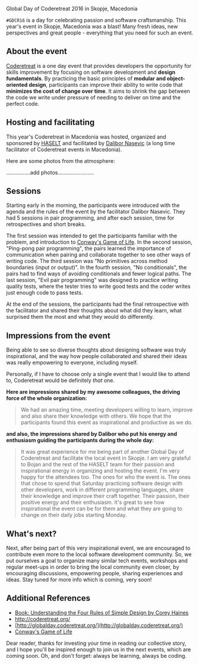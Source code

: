 Global Day of Coderetreat 2016 in Skopje, Macedonia

``#GDCR16`` is a day for celebrating passion and software craftsmanship. This year's event in Skopje, Macedonia was a blast! Many fresh ideas, new perspectives and great people - everything that you need for such an event.

## About the event

[Coderetreat](http://globalday.coderetreat.org/) is a one day event that provides developers the opportunity for skills improvement by focusing on software development and **design fundamentals**. By practicing the basic principles of **modular and object-oriented design**, participants can improve their ability to write code that **minimizes the cost of change over time**. It aims to shrink the gap between the code we write under pressure of needing to deliver on time and the perfect code.

## Hosting and facilitating

This year's Coderetreat in Macedonia was hosted, organized and sponsored by [HASELT](http://www.haselt.com/) and facilitated by [Dalibor Nasevic](dalibornasevic.com) (a long time facilitator of Coderetreat events in Macedonia). 

Here are some photos from the atmosphere:

................add photos........................

## Sessions

Starting early in the morning, the participants were introduced with the agenda and the rules of the event by the facilitator Dalibor Nasevic. They had 5 sessions in pair programming, and after each session, time for retrospectives and short breaks.

The first session was intended to get the participants familiar with the problem, and introduction to [Conway's Game of Life](https://en.wikipedia.org/wiki/Conway%27s_Game_of_Life). In the second session, "Ping-pong pair programming", the pairs learned the importance of communication when pairing and collaborate together to see other ways of writing code. The third session was "No primitives across method boundaries (input or output)". In the fourth session, "No conditionals", the pairs had to find ways of avoiding conditionals and fewer logical paths. The last session, "Evil pair programming" was designed to practice writing quality tests, where the tester tries to write good tests and the coder writes just enough code to pass tests.

At the end of the sessions, the participants had the final retrospective with the facilitator and shared their thoughts about what did they learn, what surprised them the most and what they would do differently.

## Impressions from the event

Being able to see so diverse thoughts about designing software was truly inspirational, and the way how people collaborated and shared their ideas was really empowering to everyone, including myself. 

Personally, if I have to choose only a single event that I would like to attend to, Coderetreat would be definitely *that* one. 

**Here are impressions shared by my awesome colleagues, the driving force of the whole organization:**

>We had an amazing time, meeting developers willing to learn, improve and also share their knowledge with others. We hope that the participants found this event as inspirational and productive as we do.

**and also, the impressions shared by Dalibor who put his energy and enthusiasm guiding the participants during the whole day:**

>It was great experience for me being part of another Global Day of Coderetreat and facilitate the local event in Skopje. I am very grateful to Bojan and the rest of the HASELT team for their passion and inspirational energy in organizing and hosting the event. I'm very happy for the attendees too. The ones for who the event is. The ones that chose to spend that Saturday practicing software design with other developers, work in different programming languages, share their knowledge and improve their craft together. Their passion, their positive energy and their enthusiasm. It's great to see how inspirational the event can be for them and what they are going to change on their daily jobs starting Monday.

## What's next?

Next, after being part of this very inspirational event, we are encouraged to contribute even more to the local software development community. So, we put ourselves a goal to organize many similar tech events, workshops and regular meet-ups in order to bring the local community even closer, by encouraging discussions, empowering people, sharing experiences and ideas. Stay tuned for more info which is coming, very soon!

## Additional References

- [Book: Understanding the Four Rules of Simple Design by Corey Haines](https://leanpub.com/4rulesofsimpledesign/c/gdcr)
- [http://coderetreat.org/ ](http://coderetreat.org/)
- [http://globalday.coderetreat.org/](http://globalday.coderetreat.org/)
- [Conway's Game of Life](https://en.wikipedia.org/wiki/Conway%27s_Game_of_Life)

Dear reader, thanks for investing your time in reading our collective story, and I hope you'll be inspired enough to join us in the next events, which are coming soon. Oh, and don't forget: always be learning, always be coding.